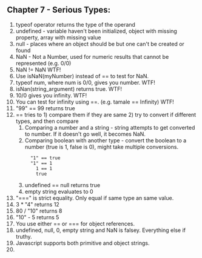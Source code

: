 ## Chapter 7 - Serious Types:

1. typeof operator returns the type of the operand
2. undefined - variable haven't been initialized, object with missing property, array with missing value
3. null - places where an object should be but one can't be created or found
4. NaN - Not a Number, used for numeric results that cannot be represented (e.g. 0/0)
5. NaN != NaN WTF!
6. Use isNaN(myNumber) instead of == to test for NaN.
7. typeof num, where num is 0/0, gives you number. WTF!
8. isNan(string_argument) returns true. WTF!
9. 10/0 gives you infinity. WTF!
10. You can test for infinity using ==. (e.g. tamale == Infinity) WTF!
11. "99" == 99 returns true
12. == tries to 1) compare them if they are same 2) try to convert if different types, and then compare
    1. Comparing a number and a string - string attempts to get converted to number. If it doesn't go well, it becomes NaN.
    2. Comparing boolean with another type - convert the boolean to a number (true is 1, false is 0), might take multiple conversions.
        ```
          "1" == true
          "1" == 1
            1 == 1
            true
        ```
    3. undefined == null returns true
    4. empty string evaluates to 0
13.  "===" is strict equality. Only equal if same type an same value.
14.  3 * "4" returns 12
15. 80 / "10" returns 8  
16. "10" - 5 returns 5
17. You use either == or === for object references.
18. undefined, null, 0, empty string and NaN is falsey. Everything else if truthy.
19. Javascript supports both primitive and object strings.
20.  


